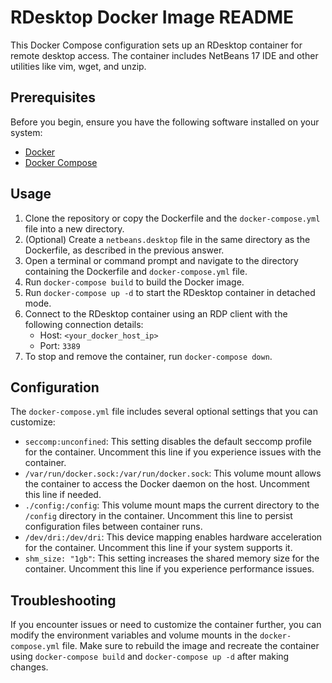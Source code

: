 # RDesktop Docker Image README

This Docker Compose configuration sets up an RDesktop container for remote desktop access. The container includes NetBeans 17 IDE and other utilities like vim, wget, and unzip.

## Prerequisites

Before you begin, ensure you have the following software installed on your system:

- [Docker](https://docs.docker.com/get-docker/)
- [Docker Compose](https://docs.docker.com/compose/install/)

## Usage

1. Clone the repository or copy the Dockerfile and the `docker-compose.yml` file into a new directory.
2. (Optional) Create a `netbeans.desktop` file in the same directory as the Dockerfile, as described in the previous answer.
3. Open a terminal or command prompt and navigate to the directory containing the Dockerfile and `docker-compose.yml` file.
4. Run `docker-compose build` to build the Docker image.
5. Run `docker-compose up -d` to start the RDesktop container in detached mode.
6. Connect to the RDesktop container using an RDP client with the following connection details:
   - Host: `<your_docker_host_ip>`
   - Port: `3389`
7. To stop and remove the container, run `docker-compose down`.

## Configuration

The `docker-compose.yml` file includes several optional settings that you can customize:

- `seccomp:unconfined`: This setting disables the default seccomp profile for the container. Uncomment this line if you experience issues with the container.
- `/var/run/docker.sock:/var/run/docker.sock`: This volume mount allows the container to access the Docker daemon on the host. Uncomment this line if needed.
- `./config:/config`: This volume mount maps the current directory to the `/config` directory in the container. Uncomment this line to persist configuration files between container runs.
- `/dev/dri:/dev/dri`: This device mapping enables hardware acceleration for the container. Uncomment this line if your system supports it.
- `shm_size: "1gb"`: This setting increases the shared memory size for the container. Uncomment this line if you experience performance issues.

## Troubleshooting

If you encounter issues or need to customize the container further, you can modify the environment variables and volume mounts in the `docker-compose.yml` file. Make sure to rebuild the image and recreate the container using `docker-compose build` and `docker-compose up -d` after making changes.
